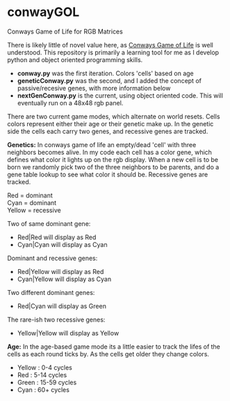 # conwayGOL
Conways Game of Life for RGB Matrices

There is likely little of novel value here, as [Conways Game of Life](https://en.wikipedia.org/wiki/Conway%27s_Game_of_Life) is well understood.  This repository is primarily a learning tool for me as I develop python and object oriented programming skills.

- **conway.py** was the first iteration.  Colors 'cells' based on age
- **geneticConway.py** was the second, and I added the concept of passive/recesive genes, with more information below
- **nextGenConway.py** is the current, using object oriented code.  This will eventually run on a 48x48 rgb panel.

There are two current game modes, which alternate on world resets.  Cells colors represent either their age or their genetic make up.  In the genetic side the cells each carry two genes, and recessive genes are tracked.

**Genetics:**
In conways game of life an empty/dead 'cell' with three neighbors becomes alive.  In my code each cell has a color gene, which defines what color it lights up on the rgb display.  When a new cell is to be born we randomly pick two of the three neighbors to be parents, and do a gene table lookup to see what color it should be.  Recessive genes are tracked.

Red = dominant  
Cyan = dominant  
Yellow = recessive  

Two of same dominant gene:
- Red|Red will display as Red
- Cyan|Cyan will display as Cyan

Dominant and recessive genes:
- Red|Yellow will display as Red
- Cyan|Yellow will display as Cyan

Two different dominant genes:
- Red|Cyan will display as Green

The rare-ish two recessive genes:
- Yellow|Yellow will display as Yellow

**Age:**
In the age-based game mode its a little easier to track the lifes of the cells as each round ticks by.  As the cells get older they change colors.

- Yellow : 0-4 cycles
- Red    : 5-14 cycles
- Green  : 15-59 cycles
- Cyan   : 60+ cycles
